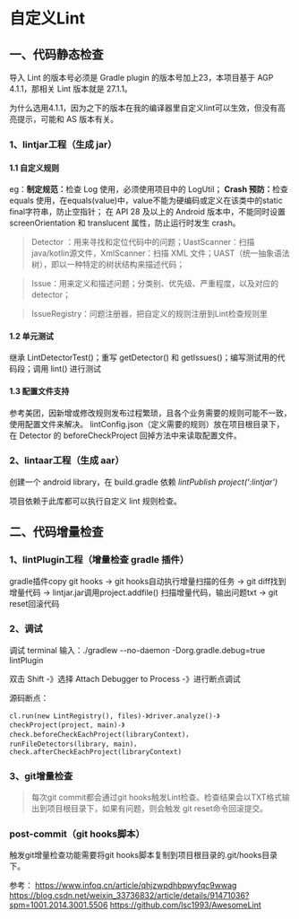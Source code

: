 # 自定义Lint

## 一、代码静态检查
导入 Lint 的版本号必须是 Gradle plugin 的版本号加上23，本项目基于 AGP 4.1.1，那相关 Lint 版本就是 27.1.1。

为什么选用4.1.1，因为之下的版本在我的编译器里自定义lint可以生效，但没有高亮提示，可能和 AS 版本有关。

### 1、lintjar工程（生成 jar）

#### 1.1 自定义规则

eg：<strong>制定规范：</strong>检查 Log 使用，必须使用项目中的 LogUtil；
<strong>Crash 预防：</strong>检查 equals 使用，在equals(value)中，value不能为硬编码或定义在该类中的static final字符串，防止空指针；
在 API 28 及以上的 Android 版本中，不能同时设置 screenOrientation 和 translucent 属性，防止运行时发生 crash。

> Detector ：用来寻找和定位代码中的问题；UastScanner：扫描java/kotlin源文件，XmlScanner：扫描 XML 文件；UAST（统一抽象语法树），即以一种特定的树状结构来描述代码；

> Issue：用来定义和描述问题；分类别、优先级、严重程度，以及对应的 detector；

> IssueRegistry：问题注册器，把自定义的规则注册到Lint检查规则里

#### 1.2 单元测试

继承 LintDetectorTest()；重写 getDetector() 和 getIssues()；编写测试用的代码段；调用 lint() 进行测试

#### 1.3 配置文件支持

参考美团，因新增或修改规则发布过程繁琐，且各个业务需要的规则可能不一致，使用配置文件来解决。
lintConfig.json（定义需要的规则）放在项目根目录下，在 Detector 的 beforeCheckProject 回掉方法中来读取配置文件。

### 2、lintaar工程（生成 aar）

创建一个 android library，在 build.gradle 依赖  <em>lintPublish project(':lintjar')</em>

项目依赖于此库都可以执行自定义 lint 规则检查。

## 二、代码增量检查

### 1、lintPlugin工程（增量检查 gradle 插件）

gradle插件copy git hooks -> git hooks自动执行增量扫描的任务 -> git diff找到增量代码 -> lintjar.jar调用project.addfile() 扫描增量代码，输出问题txt -> git reset回滚代码

### 2、调试

调试 terminal 输入：./gradlew --no-daemon -Dorg.gradle.debug=true lintPlugin

双击 Shift -》选择 Attach Debugger to Process -》进行断点调试

源码断点：
```
cl.run(new LintRegistry(), files)-》driver.analyze()-》checkProject(project, main)-》
check.beforeCheckEachProject(libraryContext)，runFileDetectors(library, main)，check.afterCheckEachProject(libraryContext)
```

### 3、git增量检查

> 每次git commit都会通过git hooks触发Lint检查。检查结果会以TXT格式输出到项目根目录下，如果有问题，则会触发 git reset命令回滚提交。

### post-commit（git hooks脚本）

触发git增量检查功能需要将git hooks脚本复制到项目根目录的.git/hooks目录下。

参考：
https://www.infoq.cn/article/qhjzwpdhbpwyfqc9wwag
https://blog.csdn.net/weixin_33736832/article/details/91471036?spm=1001.2014.3001.5506
https://github.com/lsc1993/AwesomeLint
